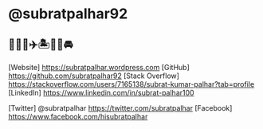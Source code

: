 # @subratpalhar92
## 🧑🏻‍💻✈️🏝️🧗‍♂️🚘


[Website]
 https://subratpalhar.wordpress.com
[GitHub]
 https://github.com/subratpalhar92
[Stack Overflow]
 https://stackoverflow.com/users/7165138/subrat-kumar-palhar?tab=profile
[LinkedIn]
 https://www.linkedin.com/in/subrat-palhar100

[Twitter]
 @subratpalhar
 https://twitter.com/subratpalhar
[Facebook]
 https://www.facebook.com/hisubratpalhar


<!---
subratpalhar92/subratpalhar92 is a ✨ special ✨ repository because its `README.md` (this file) appears on your GitHub profile.
You can click the Preview link to take a look at your changes.
--->
